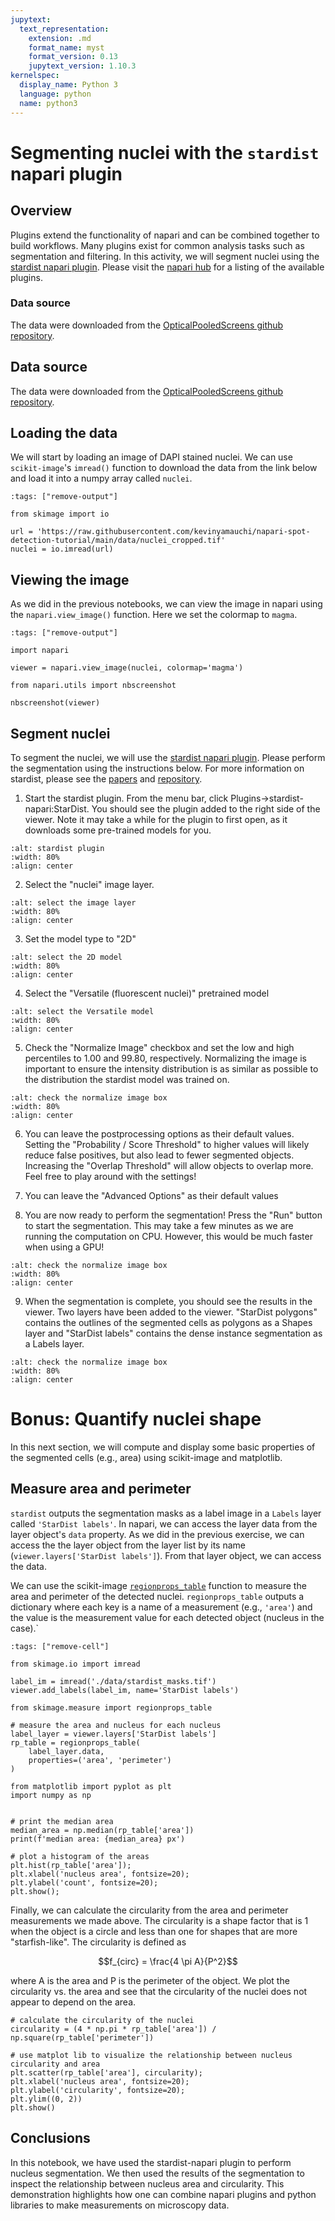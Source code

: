 ```yaml
---
jupytext:
  text_representation:
    extension: .md
    format_name: myst
    format_version: 0.13
    jupytext_version: 1.10.3
kernelspec:
  display_name: Python 3
  language: python
  name: python3
---
```


# Segmenting nuclei with the `stardist` napari plugin

## Overview

Plugins extend the functionality of napari and can be combined together to build
workflows. Many plugins exist for common analysis tasks such as segmentation and
filtering. In this activity, we will segment nuclei using the
[stardist napari plugin](https://github.com/stardist/stardist-napari). Please
visit the [napari hub](https://www.napari-hub.org/) for a listing of the
available plugins.

### Data source

The data were downloaded from the
[OpticalPooledScreens github repository](https://github.com/feldman4/OpticalPooledScreens).

## Data source

The data were downloaded from the
[OpticalPooledScreens github repository](https://github.com/feldman4/OpticalPooledScreens).

## Loading the data

We will start by loading an image of DAPI stained nuclei. We can use
`scikit-image`'s `imread()` function to download the data from the link below
and load it into a numpy array called `nuclei`.

```{code-cell} python
:tags: ["remove-output"]

from skimage import io

url = 'https://raw.githubusercontent.com/kevinyamauchi/napari-spot-detection-tutorial/main/data/nuclei_cropped.tif'
nuclei = io.imread(url)
```

## Viewing the image

As we did in the previous notebooks, we can view the image in napari using the
`napari.view_image()` function. Here we set the colormap to `magma`.

```{code-cell} python
:tags: ["remove-output"]

import napari

viewer = napari.view_image(nuclei, colormap='magma')
```

```{code-cell} python
from napari.utils import nbscreenshot

nbscreenshot(viewer)
```

## Segment nuclei

To segment the nuclei, we will use the
[stardist napari plugin](https://github.com/stardist/stardist-napari). Please
perform the segmentation using the instructions below. For more information on
stardist, please see the
[papers](https://github.com/stardist/stardist#stardist---object-detection-with-star-convex-shapes)
and [repository](https://github.com/stardist/stardist).

1. Start the stardist plugin. From the menu bar, click
   Plugins->stardist-napari:StarDist. You should see the plugin added to the
   right side of the viewer. Note it may take a while for the plugin to first
   open, as it downloads some pre-trained models for you.

```{image} resources/stardist_plugin.png
:alt: stardist plugin
:width: 80%
:align: center
```

2. Select the "nuclei" image layer.

```{image} resources/stardist_screenshots_image_selection.png
:alt: select the image layer
:width: 80%
:align: center
```

3. Set the model type to "2D"

```{image} resources/stardist_screenshots_model_type_selection.png
:alt: select the 2D model
:width: 80%
:align: center
```

4. Select the "Versatile (fluorescent nuclei)" pretrained model

```{image} resources/stardist_screenshots_model_selection.png
:alt: select the Versatile model
:width: 80%
:align: center
```

5. Check the "Normalize Image" checkbox and set the low and high percentiles to
   1.00 and 99.80, respectively. Normalizing the image is important to ensure
   the intensity distribution is as similar as possible to the distribution the
   stardist model was trained on.

```{image} resources/stardist_screenshots_preprocessing.png
:alt: check the normalize image box
:width: 80%
:align: center
```

6. You can leave the postprocessing options as their default values. Setting the
   "Probability / Score Threshold" to  higher values will likely reduce false
   positives, but also lead to fewer segmented objects. Increasing the "Overlap
   Threshold" will allow objects to overlap more. Feel free to play around with
   the settings!

7. You can leave the "Advanced Options" as their default values

8. You are now ready to perform the segmentation! Press the "Run" button to
   start the segmentation. This may take a few minutes as we are running the
   computation on CPU. However, this would be much faster when using a GPU!

```{image} resources/stardist_screenshots_run.png
:alt: check the normalize image box
:width: 80%
:align: center
```

9. When the segmentation is complete, you should see the results in the viewer.
   Two layers have been added to the viewer. "StarDist polygons" contains the
   outlines of the segmented cells as polygons as a Shapes layer and "StarDist
   labels" contains the dense instance segmentation as a Labels layer.

```{image} resources/stardist_screenshots_segmentation.png
:alt: check the normalize image box
:width: 80%
:align: center
```

#  Bonus: Quantify nuclei shape

In this next section, we will compute and display some basic properties of the
segmented cells (e.g., area) using scikit-image and matplotlib.

## Measure area and perimeter
`stardist` outputs the segmentation masks as a label image in a `Labels` layer
called `'StarDist labels'`. In napari, we can access the layer data from the
layer object's `data` property. As we did in the previous exercise, we can
access the the layer object from the layer list by its name
(`viewer.layers['StarDist labels']`). From that layer object, we can access the
data.

We can use the scikit-image
[`regionprops_table`](https://scikit-image.org/docs/dev/api/skimage.measure.html#skimage.measure.regionprops_table)
function to measure the area and perimeter of the detected nuclei.
`regionprops_table` outputs a dictionary where each key is a name of a
measurement (e.g., `'area'`) and the value is the measurement value for each
detected object (nucleus in the case).`

```{code-cell} ipython3
:tags: ["remove-cell"]

from skimage.io import imread

label_im = imread('./data/stardist_masks.tif')
viewer.add_labels(label_im, name='StarDist labels')
```

```{code-cell} ipython3
from skimage.measure import regionprops_table

# measure the area and nucleus for each nucleus
label_layer = viewer.layers['StarDist labels']
rp_table = regionprops_table(
    label_layer.data,
    properties=('area', 'perimeter')
)
```

```{code-cell} ipython3
from matplotlib import pyplot as plt
import numpy as np


# print the median area
median_area = np.median(rp_table['area'])
print(f'median area: {median_area} px')

# plot a histogram of the areas
plt.hist(rp_table['area']);
plt.xlabel('nucleus area', fontsize=20);
plt.ylabel('count', fontsize=20);
plt.show();
```

Finally, we can calculate the circularity from the area and perimeter
measurements we made above. The circularity is a shape factor that is 1 when the
object is a circle and less than one for shapes that are more "starfish-like".
The circularity is defined as

$$f_{circ} = \frac{4 \pi A}{P^2}$$

where A is the area and P is the perimeter of the object. We plot the
circularity vs. the area and see that the circularity of the nuclei does not
appear to depend on the area.

```{code-cell} ipython3
# calculate the circularity of the nuclei
circularity = (4 * np.pi * rp_table['area']) / np.square(rp_table['perimeter'])

# use matplot lib to visualize the relationship between nucleus circularity and area
plt.scatter(rp_table['area'], circularity);
plt.xlabel('nucleus area', fontsize=20);
plt.ylabel('circularity', fontsize=20);
plt.ylim((0, 2))
plt.show()
```

## Conclusions

In this notebook, we have used the stardist-napari plugin to perform nucleus
segmentation. We then used the results of the segmentation to inspect the
relationship between nucleus area and circularity. This demonstration highlights
how one can combine napari plugins and python libraries to make measurements on
microscopy data.
